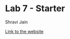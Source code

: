 # Lab 7 - Starter
Shravi Jain

[Link to the website](https://shjucsd.github.io/lab7-starter/index.html)
